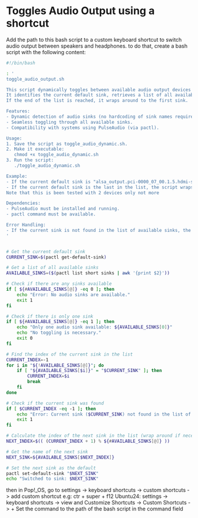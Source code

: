 # Toggles Audio Output using a shortcut

Add the path to this bash script to a custom keyboard shortcut to switch audio output between speakers and headphones.
to do that, create a bash script with the following content:


```bash
#!/bin/bash

: '
toggle_audio_output.sh

This script dynamically toggles between available audio output devices (sinks) on a Linux system using PulseAudio (pactl command). 
It identifies the current default sink, retrieves a list of all available sinks, and switches the default to the next sink in the list. 
If the end of the list is reached, it wraps around to the first sink.

Features:
- Dynamic detection of audio sinks (no hardcoding of sink names required).
- Seamless toggling through all available sinks.
- Compatibility with systems using PulseAudio (via pactl).

Usage:
1. Save the script as toggle_audio_dynamic.sh.
2. Make it executable:
   chmod +x toggle_audio_dynamic.sh
3. Run the script:
   ./toggle_audio_dynamic.sh

Example:
- If the current default sink is "alsa_output.pci-0000_07_00.1.5.hdmi-stereo", the script switches to the next available sink, e.g., "bluez_output.C0_86_B3_50_E6_0E.1".
- If the current default sink is the last in the list, the script wraps around and sets the first sink as the default.
Note that this is been tested with 2 devices only not more

Dependencies:
- PulseAudio must be installed and running.
- pactl command must be available.

Error Handling:
- If the current sink is not found in the list of available sinks, the script exits with an error message.
'


# Get the current default sink
CURRENT_SINK=$(pactl get-default-sink)

# Get a list of all available sinks
AVAILABLE_SINKS=($(pactl list short sinks | awk '{print $2}'))

# Check if there are any sinks available
if [ ${#AVAILABLE_SINKS[@]} -eq 0 ]; then
    echo "Error: No audio sinks are available."
    exit 1
fi

# Check if there is only one sink
if [ ${#AVAILABLE_SINKS[@]} -eq 1 ]; then
    echo "Only one audio sink available: ${AVAILABLE_SINKS[0]}"
    echo "No toggling is necessary."
    exit 0
fi

# Find the index of the current sink in the list
CURRENT_INDEX=-1
for i in "${!AVAILABLE_SINKS[@]}"; do
    if [ "${AVAILABLE_SINKS[$i]}" = "$CURRENT_SINK" ]; then
        CURRENT_INDEX=$i
        break
    fi
done

# Check if the current sink was found
if [ $CURRENT_INDEX -eq -1 ]; then
    echo "Error: Current sink ($CURRENT_SINK) not found in the list of available sinks."
    exit 1
fi

# Calculate the index of the next sink in the list (wrap around if necessary)
NEXT_INDEX=$(( (CURRENT_INDEX + 1) % ${#AVAILABLE_SINKS[@]} ))

# Get the name of the next sink
NEXT_SINK=${AVAILABLE_SINKS[$NEXT_INDEX]}

# Set the next sink as the default
pactl set-default-sink "$NEXT_SINK"
echo "Switched to sink: $NEXT_SINK"

```

then in Pop!_OS, go to settings -> keyboard shortcuts -> custom shortcuts -> add custom shortcut e.g: ctr + super + f12
Ubuntu24: settings -> keyboard shortcuts -> view and Customize Shortcuts -> Custom Shortcuts -> +
Set the command to the path of the bash script in the command field

